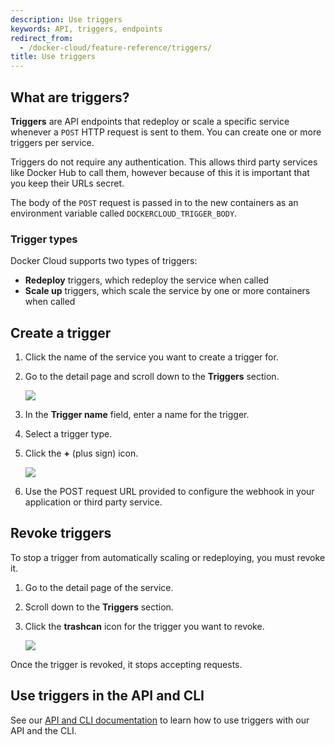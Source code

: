```yaml
---
description: Use triggers
keywords: API, triggers, endpoints
redirect_from:
  - /docker-cloud/feature-reference/triggers/
title: Use triggers
---
```

## What are triggers?

**Triggers** are API endpoints that redeploy or scale a specific service whenever a `POST` HTTP request is sent to them. You can create one or more triggers per service.

Triggers do not require any authentication. This allows third party services like Docker Hub to call them, however because of this it is important that you keep their URLs secret.

The body of the `POST` request is passed in to the new containers as an environment variable called `DOCKERCLOUD_TRIGGER_BODY`.

### Trigger types

Docker Cloud supports two types of triggers:

* **Redeploy** triggers, which redeploy the service when called
* **Scale up** triggers, which scale the service by one or more containers when called

## Create a trigger

1. Click the name of the service you want to create a trigger for.
2. Go to the detail page and scroll down to the **Triggers** section.
    
    ![](images/triggers-tab-blank.png)

3. In the **Trigger name** field, enter a name for the trigger.

4. Select a trigger type.
5. Click the **+** (plus sign) icon.
    
    ![](images/new-trigger-created.png)

6. Use the POST request URL provided to configure the webhook in your application or third party service.

## Revoke triggers

To stop a trigger from automatically scaling or redeploying, you must revoke it.

1. Go to the detail page of the service.
2. Scroll down to the **Triggers** section.
3. Click the **trashcan** icon for the trigger you want to revoke.
    
    ![](images/revoke-trigger.png)

Once the trigger is revoked, it stops accepting requests.

## Use triggers in the API and CLI

See our [API and CLI documentation](/apidocs/docker-cloud.md#triggers) to learn how to use triggers with our API and the CLI.